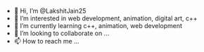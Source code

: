 - 👋 Hi, I’m @LakshitJain25
- 👀 I’m interested in web development, animation, digital art, c++
- 🌱 I’m currently learning c++, animation, web development
- 💞️ I’m looking to collaborate on ...
- 📫 How to reach me ...

<!---
LakshitJain25/LakshitJain25 is a ✨ special ✨ repository because its `README.md` (this file) appears on your GitHub profile.
You can click the Preview link to take a look at your changes.
--->
